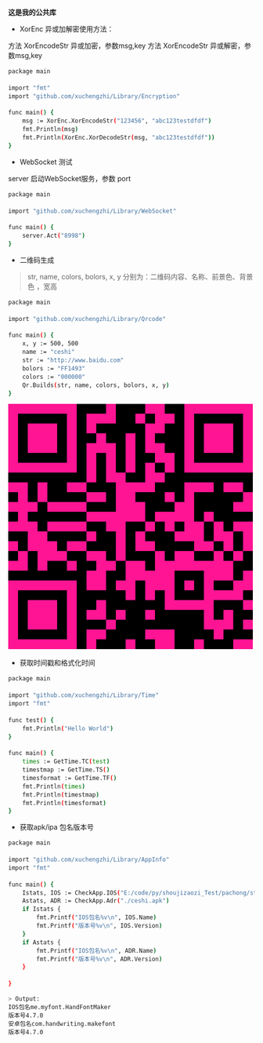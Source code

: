 **这是我的公共库**

- XorEnc 异或加解密使用方法：

方法 XorEncodeStr 异或加密，参数msg,key
方法 XorEncodeStr 异或解密，参数msg,key

```bash
package main

import "fmt"
import "github.com/xuchengzhi/Library/Encryption"

func main() {
    msg := XorEnc.XorEncodeStr("123456", "abc123testdfdf")
    fmt.Println(msg)
    fmt.Println(XorEnc.XorDecodeStr(msg, "abc123testdfdf"))
}
```
- WebSocket 测试

server 启动WebSocket服务，参数 port 
```bash
package main

import "github.com/xuchengzhi/Library/WebSocket"

func main() {
    server.Act("8998")
}
```
- 二维码生成
> str, name, colors, bolors, x, y 分别为：二维码内容、名称、前景色、背景色 ，宽高
```bash
package main

import "github.com/xuchengzhi/Library/Qrcode"

func main() {
    x, y := 500, 500
    name := "ceshi"
    str := "http://www.baidu.com"
    bolors := "FF1493"
    colors := "000000"
    Qr.Builds(str, name, colors, bolors, x, y)
}
```
![enter description here](https://github.com/xuchengzhi/Library/blob/master/Qrcode/ceshi.png)

- 获取时间戳和格式化时间
```bash
package main

import "github.com/xuchengzhi/Library/Time"
import "fmt"

func test() {
    fmt.Println("Hello World")
}

func main() {
    times := GetTime.TC(test)
    timestmap := GetTime.TS()
    timesformat := GetTime.TF()
    fmt.Println(times)
    fmt.Println(timestmap)
    fmt.Println(timesformat)
}
```

- 获取apk/ipa 包名版本号
```bash
package main

import "github.com/xuchengzhi/Library/AppInfo"
import "fmt"

func main() {
    Istats, IOS := CheckApp.IOS("E:/code/py/shoujizaozi_Test/pachong/study/appdown/App/IOS/9b497ab9-69b3-4dd1-b97b-58cca6bf339a.ipa")
    Astats, ADR := CheckApp.Adr("./ceshi.apk")
    if Istats {
        fmt.Printf("IOS包名%v\n", IOS.Name)
        fmt.Printf("版本号%v\n", IOS.Version)
    }
    if Astats {
        fmt.Printf("IOS包名%v\n", ADR.Name)
        fmt.Printf("版本号%v\n", ADR.Version)
    }

}

```
```bash
> Output:
IOS包名me.myfont.HandFontMaker
版本号4.7.0
安卓包名com.handwriting.makefont
版本号4.7.0
```
